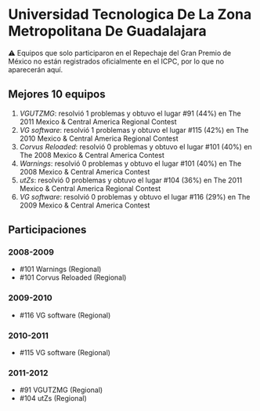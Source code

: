 # Universidad Tecnologica De La Zona Metropolitana De Guadalajara

:warning: Equipos que solo participaron en el Repechaje del Gran Premio de México no están registrados oficialmente en el ICPC, por lo que no aparecerán aquí.

## Mejores 10 equipos

1. _VGUTZMG_: resolvió 1 problemas y obtuvo el lugar #91 (44%) en The 2011 Mexico & Central America Regional Contest
1. _VG software_: resolvió 1 problemas y obtuvo el lugar #115 (42%) en The 2010 Mexico & Central America Regional Contest
1. _Corvus Reloaded_: resolvió 0 problemas y obtuvo el lugar #101 (40%) en The 2008 Mexico & Central America Contest
1. _Warnings_: resolvió 0 problemas y obtuvo el lugar #101 (40%) en The 2008 Mexico & Central America Contest
1. _utZs_: resolvió 0 problemas y obtuvo el lugar #104 (36%) en The 2011 Mexico & Central America Regional Contest
1. _VG software_: resolvió 0 problemas y obtuvo el lugar #116 (29%) en The 2009 Mexico & Central America Contest

## Participaciones

### 2008-2009

- #101 Warnings (Regional)
- #101 Corvus Reloaded (Regional)

### 2009-2010

- #116 VG software (Regional)

### 2010-2011

- #115 VG software (Regional)

### 2011-2012

- #91 VGUTZMG (Regional)
- #104 utZs (Regional)




